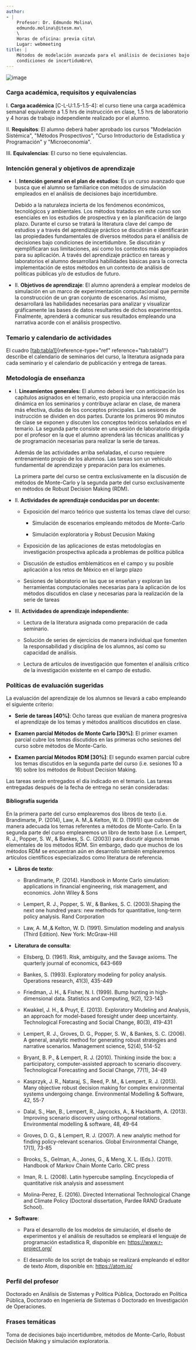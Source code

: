 ```yaml
---
author:
- |
    Profesor: Dr. Edmundo Molina\
    edmundo.molina\@itesm.mx\
    \
    Horas de oficina: previa cita\
    Lugar: webmeeting
title: |
    Métodos de modelación avanzada para el análisis de decisiones bajo
    condiciones de incertidumbre\
---
```


![image](https://github.com/milocortes/modelacion_avanzada/raw/main/tareas/images/logo_itesm.jpg)


### Carga académica, requisitos y equivalencias

I.  **Carga académica** \[C-L-U:1.5-1.5-4\]: el curso tiene una carga
    académica semanal equivalente a 1.5 hrs de instrucción en clase, 1.5
    hrs de laboratorio y 4 horas de trabajo independiente realizado por
    el alumno.

II. **Requisitos**: El alumno deberá haber aprobado los cursos
    "Modelación Sistémica", "Métodos Prospectivos", "Curso Introductorio
    de Estadística y Programación" y "Microeconomía".

III. **Equivalencias**: El curso no tiene equivalencias.

### Intención general y objetivos de aprendizaje

* I.  **Intención general en el plan de estudios**: Es un curso avanzado
    que busca que el alumno se familiarice con métodos de simulación
    empleados en el análisis de decisiones bajo incertidumbre.

    Debido a la naturaleza incierta de los fenómenos económicos,
    tecnológicos y ambientales. Los métodos tratados en este curso son
    esenciales en los estudios de prospectiva y en la planificación de
    largo plazo. Durante el curso se tratará la literatura clave del
    campo de estudios y a través del aprendizaje práctico se discutirán
    e identificarán las propiedades fundamentales de diversos métodos
    para el análisis de decisiones bajo condiciones de incertidumbre. Se
    discutirán y ejemplificaran sus limitaciones, así como los contextos
    más apropiados para su aplicación. A través del aprendizaje práctico
    en tareas y laboratorios el alumno desarrollará habilidades básicas
    para la correcta implementación de estos métodos en un contexto de
    análisis de políticas públicas y/o de estudios de futuro.
* II. **Objetivos de aprendizaje**: El alumno aprenderá a emplear modelos
    de simulación en un marco de experimentación computacional que
    permite la construcción de un gran conjunto de escenarios. Así
    mismo, desarrollará las habilidades necesarias para analizar y
    visualizar gráficamente las bases de datos resultantes de dichos
    experimentos. Finalmente, aprenderá a comunicar sus resultados
    empleando una narrativa acorde con el análisis prospectivo.

### Temario y calendario de actividades

El cuadro [\[tab:tabla1\]](#tab:tabla1){reference-type="ref"
reference="tab:tabla1"} describe el calendario de seminarios del curso,
la literatura asignada para cada seminario y el calendario de
publicación y entrega de tareas.

### Metodología de enseñanza

* I.  **Lineamientos generales:** El alumno deberá leer con anticipación
    los capítulos asignados en el temario, esto propicia una interacción
    más dinámica en los seminarios y contribuye aclarar en clase, de
    manera más efectiva, dudas de los conceptos principales. Las
    sesiones de instrucción se dividen en dos partes. Durante los
    primeros 90 minutos de clase se exponen y discuten los conceptos
    teóricos señalados en el temario. La segunda parte consiste en una
    sesión de laboratorio dirigida por el profesor en la que el alumno
    aprenderá las técnicas analíticas y de programación necesarias para
    realizar la serie de tareas.

    Además de las actividades arriba señaladas, el curso requiere
    entrenamiento propio de los alumnos. Las tareas son un vehículo
    fundamental de aprendizaje y preparación para los exámenes.

    La primera parte del curso se centra exclusivamente en la discusión
    de métodos de Monte-Carlo y la segunda parte del curso
    exclusivamente en métodos de Robust Decision Making (RDM).

* II. **Actividades de aprendizaje conducidas por un docente:**

    -   Exposición del marco teórico que sustenta los temas clave del
        curso:

        -   Simulación de escenarios empleando métodos de Monte-Carlo

        -   Simulación exploratoria y Robust Decusion Making

    -   Exposición de las aplicaciones de estas metodologías en
        investigación prospectiva aplicada a problemas de política
        pública

    -   Discusión de estudios emblemáticos en el campo y su posible
        aplicación a los retos de México en el largo plazo

    -   Sesiones de laboratorio en las que se enseñan y exploran las
        herramientas computacionales necesarias para la aplicación de
        los métodos discutidos en clase y necesarias para la realización
        de la serie de tareas

* III. **Actividades de aprendizaje independiente:**

    -   Lectura de la literatura asignada como preparación de cada
        seminario.

    -   Solución de series de ejercicios de manera individual que
        fomenten la responsabilidad y disciplina de los alumnos, así
        como su capacidad de análisis.

    -   Lectura de artículos de investigación que fomenten el análisis
        crítico de la investigación existente en el campo de estudio.

### Políticas de evaluación sugeridas

La evaluación del aprendizaje de los alumnos se llevará a cabo empleando
el siguiente criterio:

* **Serie de tareas \[40%\]**: Ocho tareas que evalúan de manera
    progresiva el aprendizaje de los temas y métodos analíticos
    discutidos en clase.

*   **Examen parcial Métodos de Monte Carlo \[30%\]**: El primer examen
    parcial cubre los temas discutidos en las primeras ocho sesiones del
    curso sobre métodos de Monte-Carlo.

*   **Examen parcial Métodos RDM \[30%\]**: El segundo examen parcial
    cubre los temas discutidos en la segunda parte del curso (i.e.
    sesiones 10 a 16) sobre los métodos de Robust Decision Making.

Las tareas serán entregados el día indicado en el temario. Las tareas
entregadas después de la fecha de entrega no serán consideradas:

#### Bibliografía sugerida


En la primera parte del curso emplearemos dos libros de texto (i.e.
Brandimarte, P. (2014), Law, A. M.,& Kelton, W. D. (1991)) que cubren de
manera adecuada los temas referentes a métodos de Monte-Carlo. En la
segunda parte del curso emplearemos un libro de texto base (i.e.
Lempert, R. J., Popper, S. W., & Bankes, S. C. (2003)) para discutir
algunos temas elementales de los métodos RDM. Sin embargo, dado que
muchos de los métodos RDM se encuentran aún en desarrollo también
emplearemos artículos científicos especializados como literatura de
referencia.

*   **Libros de texto**:

    -   Brandimarte, P. (2014). Handbook in Monte Carlo simulation:
        applications in financial engineering, risk management, and
        economics. John Wiley & Sons

    -   Lempert, R. J., Popper, S. W., & Bankes, S. C. (2003).Shaping
        the next one hundred years: new methods for quantitative,
        long-term policy analysis. Rand Corporation

    -   Law, A. M.,& Kelton, W. D. (1991). Simulation modeling and
        analysis (Third Edition). New York: McGraw-Hill

*   **Literatura de consulta**:

    -   Ellsberg, D. (1961). Risk, ambiguity, and the Savage axioms. The
        quarterly journal of economics, 643-669

    -   Bankes, S. (1993). Exploratory modeling for policy analysis.
        Operations research, 41(3), 435-449

    -   Friedman, J. H., & Fisher, N. I. (1999). Bump hunting in
        high-dimensional data. Statistics and Computing, 9(2), 123-143

    -   Kwakkel, J. H., & Pruyt, E. (2013). Exploratory Modeling and
        Analysis, an approach for model-based foresight under deep
        uncertainty. Technological Forecasting and Social Change, 80(3),
        419-431

    -   Lempert, R. J., Groves, D. G., Popper, S. W., & Bankes, S. C.
        (2006). A general, analytic method for generating robust
        strategies and narrative scenarios. Management science, 52(4),
        514-52

    -   Bryant, B. P., & Lempert, R. J. (2010). Thinking inside the box:
        a participatory, computer-assisted approach to scenario
        discovery. Technological Forecasting and Social Change, 77(1),
        34-49

    -   Kasprzyk, J. R., Nataraj, S., Reed, P. M., & Lempert, R. J.
        (2013). Many objective robust decision making for complex
        environmental systems undergoing change. Environmental Modelling
        & Software, 42, 55-7

    -   Dalal, S., Han, B., Lempert, R., Jaycocks, A., & Hackbarth, A.
        (2013). Improving scenario discovery using orthogonal rotations.
        Environmental modelling & software, 48, 49-64

    -   Groves, D. G., & Lempert, R. J. (2007). A new analytic method
        for finding policy-relevant scenarios. Global Environmental
        Change, 17(1), 73-85

    -   Brooks, S., Gelman, A., Jones, G., & Meng, X. L. (Eds.). (2011).
        Handbook of Markov Chain Monte Carlo. CRC press

    -   Iman, R. L. (2008). Latin hypercube sampling. Encyclopedia of
        quantitative risk analysis and assessment

    -   Molina-Perez, E. (2016). Directed International Technological
        Change and Climate Policy (Doctoral dissertation, Pardee RAND
        Graduate School).

*   **Software**:

    -   Para el desarrollo de los modelos de simulación, el diseño de
        experimentos y el análisis de resultados se empleará el lenguaje
        de programación estadística R, disponible en:
        https://www.r-project.org/

    -   El desarrollo de los script de trabajo se realizará empleando el
        editor de texto Atom, disponible en: https://atom.io/

### Perfil del profesor


Doctorado en Análisis de Sistemas y Política Pública, Doctorado en
Política Pública, Doctorado en Ingeniería de Sistemas ó Doctorado en
Investigación de Operaciones.

### Frases temáticas


Toma de decisiones bajo incertidumbre, métodos de Monte-Carlo, Robust
Decisión Making y simulación exploratoria.
